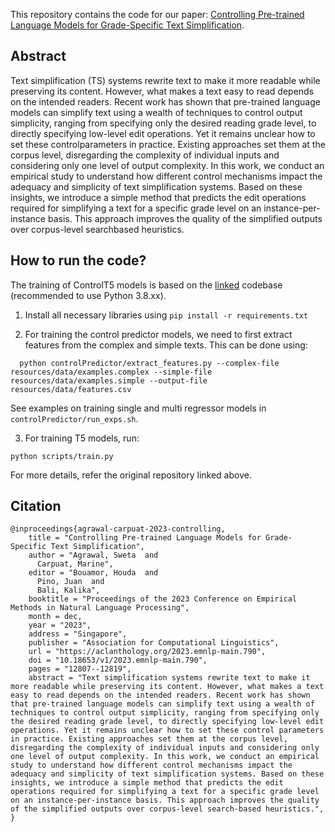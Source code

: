 
This repository contains the code for our paper: [Controlling Pre-trained Language Models
for Grade-Specific Text Simplification](https://aclanthology.org/2023.emnlp-main.790.pdf).

## Abstract

Text simplification (TS) systems rewrite text to make it more readable while preserving its content. However, what makes a text easy to read depends on the intended readers. Recent work has shown that pre-trained language models can simplify text using a wealth of techniques to control output simplicity, ranging from specifying only the desired reading grade level, to directly specifying low-level edit operations. Yet it remains unclear how to set these controlparameters in practice. Existing approaches set them at the corpus level, disregarding the complexity of individual inputs and considering only one level of output complexity. In this work, we conduct an empirical study to understand how different control mechanisms impact the adequacy and simplicity of text simplification systems. Based on these insights, we introduce a simple method that predicts the edit operations required for simplifying a text for a specific grade level on an instance-per-instance basis. This approach improves the quality of the simplified outputs over corpus-level searchbased heuristics.

## How to run the code?

The training of ControlT5 models is based on the [linked](https://github.com/KimChengSHEANG/TS_T5) codebase (recommended to use  Python 3.8.xx). 

1. Install all necessary libraries using `pip install -r requirements.txt`

2. For training the control predictor models, we need to first extract features from the complex and simple texts. This can be done using:

```
  python controlPredictor/extract_features.py --complex-file resources/data/examples.complex --simple-file resources/data/examples.simple --output-file resources/data/features.csv
```

See examples on training single and multi regressor models in `controlPredictor/run_exps.sh`.


3. For training T5 models, run:

```
python scripts/train.py
```

For more details, refer the original repository linked above. 

## Citation

```
@inproceedings{agrawal-carpuat-2023-controlling,
    title = "Controlling Pre-trained Language Models for Grade-Specific Text Simplification",
    author = "Agrawal, Sweta  and
      Carpuat, Marine",
    editor = "Bouamor, Houda  and
      Pino, Juan  and
      Bali, Kalika",
    booktitle = "Proceedings of the 2023 Conference on Empirical Methods in Natural Language Processing",
    month = dec,
    year = "2023",
    address = "Singapore",
    publisher = "Association for Computational Linguistics",
    url = "https://aclanthology.org/2023.emnlp-main.790",
    doi = "10.18653/v1/2023.emnlp-main.790",
    pages = "12807--12819",
    abstract = "Text simplification systems rewrite text to make it more readable while preserving its content. However, what makes a text easy to read depends on the intended readers. Recent work has shown that pre-trained language models can simplify text using a wealth of techniques to control output simplicity, ranging from specifying only the desired reading grade level, to directly specifying low-level edit operations. Yet it remains unclear how to set these control parameters in practice. Existing approaches set them at the corpus level, disregarding the complexity of individual inputs and considering only one level of output complexity. In this work, we conduct an empirical study to understand how different control mechanisms impact the adequacy and simplicity of text simplification systems. Based on these insights, we introduce a simple method that predicts the edit operations required for simplifying a text for a specific grade level on an instance-per-instance basis. This approach improves the quality of the simplified outputs over corpus-level search-based heuristics.",
}
```

